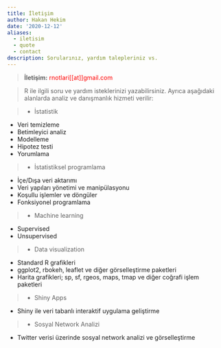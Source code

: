 ```yaml
---
title: İletişim
author: Hakan Hekim
date: '2020-12-12'
aliases:
  - iletisim
  - quote
  - contact
description: Sorularınız, yardım talepleriniz vs.
---
```


> **İletişim:** <span style="color: red;">rnotlari[[at]]gmail.com</span>

> R ile ilgili soru ve yardım isteklerinizi yazabilirsiniz. Ayrıca aşağıdaki alanlarda analiz ve danışmanlık hizmeti verilir:

>- İstatistik
  + Veri temizleme
  + Betimleyici analiz
  + Modelleme
  + Hipotez testi
  + Yorumlama
>- İstatistiksel programlama
  + İçe/Dışa veri aktarımı
  + Veri yapıları yönetimi ve manipülasyonu
  + Koşullu işlemler ve döngüler
  + Fonksiyonel programlama
>- Machine learning
  + Supervised
  + Unsupervised
>- Data visualization
  + Standard R grafikleri
  + ggplot2, rbokeh, leaflet ve diğer görselleştirme paketleri
  + Harita grafikleri; sp, sf, rgeos, maps, tmap ve diğer coğrafi işlem paketleri
>- Shiny Apps
  + Shiny ile veri tabanlı interaktif uygulama geliştirme
>- Sosyal Network Analizi
  + Twitter verisi üzerinde sosyal network analizi ve görselleştirme
